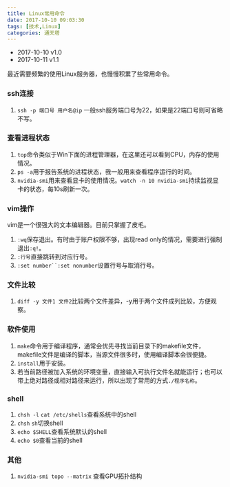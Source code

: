 ```yaml
---
title: Linux常用命令
date: 2017-10-10 09:03:30
tags: [技术,Linux]
categories: 通天塔
---
```


* 2017-10-10 v1.0
* 2017-10-11 v1.1

最近需要频繁的使用Linux服务器，也慢慢积累了些常用命令。

### ssh连接

1.   `ssh -p 端口号 用户名@ip`
一般ssh服务端口号为22，如果是22端口号则可省略不写。

### 查看进程状态
1. `top`命令类似于Win下面的进程管理器，在这里还可以看到CPU，内存的使用情况。
2. `ps -a`用于报告系统的进程状态，我一般用来查看程序运行的时间。
3. `nvidia-smi`用来查看显卡的使用情况。`watch -n 10 nvidia-smi`持续监视显卡的状态，每10s刷新一次。

### vim操作
vim是一个很强大的文本编辑器。目前只掌握了皮毛。

1.  `:wq`保存退出。有时由于账户权限不够，出现read only的情况，需要进行强制退出`:q!`。
2. `:行号`直接跳转到对应行号。
3. `:set number``:set nonumber`设置行号与取消行号。

### 文件比较
1. `diff -y 文件1 文件2`比较两个文件差异，-y用于两个文件成列比较，方便观察。

### 软件使用
1. `make`命令用于编译程序，通常会优先寻找当前目录下的makefile文件，makefile文件是编译的脚本，当源文件很多时，使用编译脚本会很便捷。
2. `install`用于安装。
3. 若当前路径被加入系统的环境变量，直接输入可执行文件名就能运行；也可以带上绝对路径或相对路径来运行，所以出现了常用的方式`./程序名称`。

### shell
1. `chsh -l`  `cat /etc/shells`查看系统中的shell
2. `chsh` `sh`切换shell
3. `echo $SHELL`查看系统默认的shell
4. `echo $0`查看当前的shell


### 其他
1. `nvidia-smi topo --matrix` 查看GPU拓扑结构